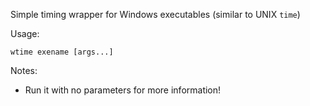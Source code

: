 Simple timing wrapper for Windows executables (similar to UNIX `time`)

Usage:

	wtime exename [args...]

Notes:

 - Run it with no parameters for more information!
